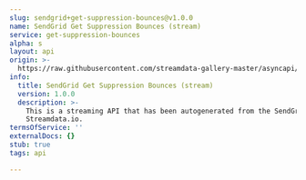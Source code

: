 ```yaml
---
slug: sendgrid+get-suppression-bounces@v1.0.0
name: SendGrid Get Suppression Bounces (stream)
service: get-suppression-bounces
alpha: s
layout: api
origin: >-
  https://raw.githubusercontent.com/streamdata-gallery-master/asyncapi/master/_listings/sendgrid/sendgrid-get-suppression-bounces-stream-async.md
info:
  title: SendGrid Get Suppression Bounces (stream)
  version: 1.0.0
  description: >-
    This is a streaming API that has been autogenerated from the SendGrid using
    Streamdata.io.
termsOfService: ''
externalDocs: {}
stub: true
tags: api

---
```

